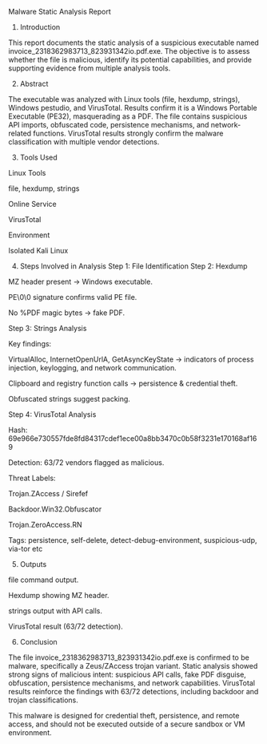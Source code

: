 Malware Static Analysis Report
1. Introduction

This report documents the static analysis of a suspicious executable named invoice_2318362983713_823931342io.pdf.exe. The objective is to assess whether the file is malicious, identify its potential capabilities, and provide supporting evidence from multiple analysis tools.

2. Abstract

The executable was analyzed with Linux tools (file, hexdump, strings), Windows pestudio, and VirusTotal. Results confirm it is a Windows Portable Executable (PE32), masquerading as a PDF. The file contains suspicious API imports, obfuscated code, persistence mechanisms, and network-related functions. VirusTotal results strongly confirm the malware classification with multiple vendor detections.

3. Tools Used

Linux Tools

file, hexdump, strings


Online Service

VirusTotal

Environment

Isolated Kali Linux 

4. Steps Involved in Analysis
Step 1: File Identification
Step 2: Hexdump

MZ header present → Windows executable.

PE\0\0 signature confirms valid PE file.

No %PDF magic bytes → fake PDF.

Step 3: Strings Analysis

Key findings:

VirtualAlloc, InternetOpenUrlA, GetAsyncKeyState → indicators of process injection, keylogging, and network communication.

Clipboard and registry function calls → persistence & credential theft.

Obfuscated strings suggest packing.


Step 4: VirusTotal Analysis

Hash: 69e966e730557fde8fd84317cdef1ece00a8bb3470c0b58f3231e170168af169

Detection: 63/72 vendors flagged as malicious.

Threat Labels:

Trojan.ZAccess / Sirefef

Backdoor.Win32.Obfuscator

Trojan.ZeroAccess.RN

Tags: persistence, self-delete, detect-debug-environment, suspicious-udp, via-tor etc

5. Outputs

file command output.

Hexdump showing MZ header.

strings output with API calls.

VirusTotal result (63/72 detection).

6. Conclusion

The file invoice_2318362983713_823931342io.pdf.exe is confirmed to be malware, specifically a Zeus/ZAccess trojan variant. Static analysis showed strong signs of malicious intent: suspicious API calls, fake PDF disguise, obfuscation, persistence mechanisms, and network capabilities. VirusTotal results reinforce the findings with 63/72 detections, including backdoor and trojan classifications.

This malware is designed for credential theft, persistence, and remote access, and should not be executed outside of a secure sandbox or VM environment.
